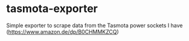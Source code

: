 # tasmota-exporter

Simple exporter to scrape data from the Tasmota power sockets I have (https://www.amazon.de/dp/B0CHMMKZCQ)
